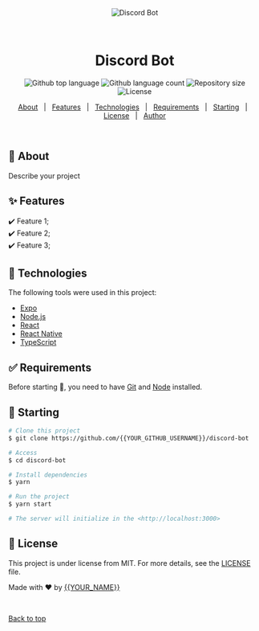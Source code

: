 <div align="center" id="top">
  <img src="./.github/app.gif" alt="Discord Bot" />

  &#xa0;

  <!-- <a href="https://discordbot.netlify.app">Demo</a> -->
</div>

<h1 align="center">Discord Bot</h1>

<p align="center">
  <img alt="Github top language" src="https://img.shields.io/github/languages/top/{{YOUR_GITHUB_USERNAME}}/discord-bot?color=56BEB8">

  <img alt="Github language count" src="https://img.shields.io/github/languages/count/{{YOUR_GITHUB_USERNAME}}/discord-bot?color=56BEB8">

  <img alt="Repository size" src="https://img.shields.io/github/repo-size/{{YOUR_GITHUB_USERNAME}}/discord-bot?color=56BEB8">

  <img alt="License" src="https://img.shields.io/github/license/{{YOUR_GITHUB_USERNAME}}/discord-bot?color=56BEB8">

  <!-- <img alt="Github issues" src="https://img.shields.io/github/issues/{{YOUR_GITHUB_USERNAME}}/discord-bot?color=56BEB8" /> -->

  <!-- <img alt="Github forks" src="https://img.shields.io/github/forks/{{YOUR_GITHUB_USERNAME}}/discord-bot?color=56BEB8" /> -->

  <!-- <img alt="Github stars" src="https://img.shields.io/github/stars/{{YOUR_GITHUB_USERNAME}}/discord-bot?color=56BEB8" /> -->
</p>

<!-- Status -->

<!-- <h4 align="center"> 
	🚧  Discord Bot 🚀 Under construction...  🚧
</h4> 

<hr> -->

<p align="center">
  <a href="#dart-about">About</a> &#xa0; | &#xa0; 
  <a href="#sparkles-features">Features</a> &#xa0; | &#xa0;
  <a href="#rocket-technologies">Technologies</a> &#xa0; | &#xa0;
  <a href="#white_check_mark-requirements">Requirements</a> &#xa0; | &#xa0;
  <a href="#checkered_flag-starting">Starting</a> &#xa0; | &#xa0;
  <a href="#memo-license">License</a> &#xa0; | &#xa0;
  <a href="https://github.com/{{YOUR_GITHUB_USERNAME}}" target="_blank">Author</a>
</p>

<br>

## :dart: About ##

Describe your project

## :sparkles: Features ##

:heavy_check_mark: Feature 1;\
:heavy_check_mark: Feature 2;\
:heavy_check_mark: Feature 3;

## :rocket: Technologies ##

The following tools were used in this project:

- [Expo](https://expo.io/)
- [Node.js](https://nodejs.org/en/)
- [React](https://pt-br.reactjs.org/)
- [React Native](https://reactnative.dev/)
- [TypeScript](https://www.typescriptlang.org/)

## :white_check_mark: Requirements ##

Before starting :checkered_flag:, you need to have [Git](https://git-scm.com) and [Node](https://nodejs.org/en/) installed.

## :checkered_flag: Starting ##

```bash
# Clone this project
$ git clone https://github.com/{{YOUR_GITHUB_USERNAME}}/discord-bot

# Access
$ cd discord-bot

# Install dependencies
$ yarn

# Run the project
$ yarn start

# The server will initialize in the <http://localhost:3000>
```

## :memo: License ##

This project is under license from MIT. For more details, see the [LICENSE](LICENSE.md) file.


Made with :heart: by <a href="https://github.com/{{YOUR_GITHUB_USERNAME}}" target="_blank">{{YOUR_NAME}}</a>

&#xa0;

<a href="#top">Back to top</a>
